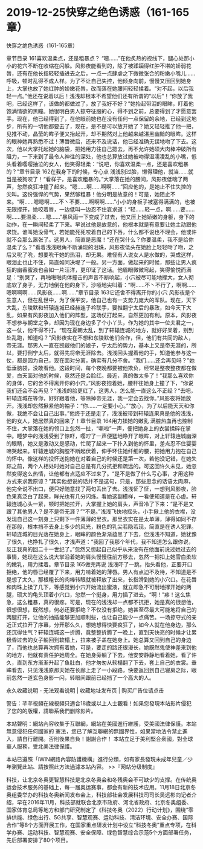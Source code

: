 # 2019-12-25快穿之绝色诱惑（161-165章）



快穿之绝色诱惑（161-165章）



章节目录 161喜欢温柔点，还是粗暴点？   “嗯……”在他炙热的视线下，腿心处那小小的花穴不断在收缩在闪躲。风影夜能看到的，除了被蹂躏得红肿不堪的娇弱花唇，还有在他长指轻轻插进去之后，一点一点肆虐之下微微张合的粉嫩小嘴儿……呼吸，顿时乱得不成人样。为了不让自己失控，他倾身向前，慢慢又压回到她身上，大掌也放了她红肿的娇嫩花唇，改而落在她腰间轻轻揉着。“对不起，以后我轻一点。”他还在说着以后！浅浅却根本不希望他们还有所谓的“以后”！“你放了我吧，已经这样了，该做的都做过了，放了我好不好？”她抬起带泪的眼眸，盯着他饱满情欲的黑瞳。她很明白男人掠夺征服的心，得不到之前，总要得到了才愿意罢手。现在，他已经得到了，在他眼前她也在没有任何一点保留的余地，已经到这地步，所有的一切他都要去了，现在，是不是可以放开她了？她又轻轻推了他一把，见推不动，晶莹的眸子便又抬起开，却不期然对上他越来越湛黑幽黯的眼眸。这样的眼神她再熟悉不过！薄唇微启，还来不及说话，他已经准确无误地吻了下去。这次，他以大掌托起她的脑袋，把她用力往自己摁去，再不允许她硕大肉棒冲破所有阻力，一下来到了最令人神往的深处，他也总算放过她被吻得湿濡凌乱的小嘴，低头看着嘤嘤抽泣的女人，他笑得轻柔：“说吧，你喜欢温柔一点，还是喜欢粗暴的？”章节目录 162在我身下的时候，专心点  浅浅别过脸，懒得理他，就当……就当是被狗咬了！“看样子，是喜欢粗暴的。”大掌落在她的腰间，风影夜低喘了两声，忽然疯狂冲撞了起来。“嗯……啊……啊啊……”回应他的，是她止不住失控的尖叫。这份强悍的气势，果然够粗暴！他分明是故意的！可是，她阻止不来。“啊……嗯嗯啊……不丶不要……啊啊啊……”小小的身板子被塞得满满的，也被无限撑开，她咬着唇，一边低叫一边忍不住哀求道：“轻……轻一点，啊……要……啊……要温柔……嗯……”暴风雨一下变成了过去，他又压上她娇嫩的身躯，身下的动作，在一瞬间轻柔了下来。早说过他是故意的，他根本就是有意要让她主动跟他求饶。谁叫她没骨气，若她能死死咬着自己的下唇，什么都不说也不理会，他或许就不会那么嚣张了。这男人，简直是恶魔！“还在哭什么？你要温柔，我不是给你温柔了么？”看着浅浅眼角不断涌现的泪珠，风影夜低头在她脸上轻轻吻了吻，之后又吮了吮，想要吮干她的热泪，却无果。难怪有人说女人是水做的，哭成这样，眼泪止也止不住，简直如同决堤了一般。另一方面，做起来的时候，那些让男人疯狂的幽香蜜液也会如一片汪洋，更印证了这话。他眉眼微微弯起，笑得愉悦而满足：“别哭了，再啪啪啪肉体撞击的声音不断响起，小穴被尽可能地撑大，女人彻底软了身子，无力地倒在他的身下，沙哑地尖叫着：“啊……不丶不行了，啊啊……嗯啊啊啊……风影夜……啊……”章节目录 163它还舍不得离开你的小穴   风影夜是个生意人，但在乱世中，为了保平安，他自己也有一支势力庞大的军队。现在，天下大乱，东陵默和轩辕连城已经赫连子衿联手，要推翻宁太后的暴政，如今天下大乱，如果有风影夜加入他们的阵型，这场仗打起来，自然更加有利。原本，风影夜不想参与朝堂之争，却因为现在身边多了个小丫头，作为她的其中一位夫君之一，这一仗，他不得不打。“现在夏朝太乱，到了轩辕连城的地方，就好好呆着，别到处乱跑，知道吗？”风影夜实在不想和东陵默他们合作，但，他们有共同的敌人，帝无涯。那男人一直在觊觎他们的娘子，宁太后的势力，基本上又是帝无涯的，所以，要打倒宁太后，就得先将帝无涯除去。浅浅回头握着他的手，知道他参与这一仗，都是因为自己，现在面对分离，确实有几分不舍。“我们……还会再见吗？”她低垂脑袋，没敢看他。这段时间，每个夜晚都要被他欺负，经常是整夜整夜都在做爱，白天面对他的时候，竟然还是会脸红。最近，真的做太多了！“我那么喜欢你的身体，它的舍不得离开你的小穴。”风影夜抱着她，腰杆往她身上撞了下，“你说我们还会不会再见？”浅浅的脸更红了，这男人，怎么能一直这么不正经？“去吧，轩辕连城在等你，好好跟着他，等除掉帝无涯，我一定会去找你。”风影夜将她放开。浅浅却忽然揪紧他的袖子：“你……一定要小心。”“放心，为了以后能天天和你做，我绝不会让自己出事。”他终于还是走了，浅浅被带到轩辕连果真是他的浅浅，他的女人，她居然真的回来了！章节目录 164用力揉她的嫩乳   满腔热血再也控制不住，大掌落在她的领口上忽然一扯，“嘶啦”一声，便把她身上的衣裳揉碎在掌中。睡梦中的浅浅受到了惊吓，嘤咛了一声便猛地睁开了眼眸，对上轩辕连城幽深的眼睛，她又是激动又是感动，忙爬了起来一下扑入到他的怀里，差点忍不住婴婴啼哭起来。轩辕连城的胸膛不断起伏着，伸手环住她纤细的腰，把她用力抱在自己的怀中。像这样的投怀送抱她在对着自己的时候还是第一次，若他没记错，在她失踪之前，两个人相处时她对自己总是有几分抗拒和疏远的。可这回许久未见，她忽然变得这么热情，让他都有点适应不过来了。“是不是做了什么亏心事，才用这种方式来求我原谅？”其实他想说的话并不是这句，只是，那些思念的话语太肉麻，他完全说不出口，便只好随意找了两句丢出了去。浅浅怔了怔，一想到风影夜，脸色果真泛白了起来，眸光也有几分闪烁。看她这副模样，一看便知道是在心虚。轩辕连城心头一紧，顿时把她拉开，大掌握上她的肩头，声音冷了下来：“是不是又跟了其他男人？是不是帝无涯？”“不是。”浅浅飞快地摇头，小手揪上他的衣襟，没发现自己这一刻身上只剩下一件薄薄的里衣。那里衣实在是太单薄，薄得如同不存在那般，根本挡不去身上多少的风光，粉色的乳尖若隐若现，简直是在诱人犯罪。轩辕连城的目光落在她身上，眼眸的颜色渐渐蕴黑了下去，但浅浅不知道，她犹豫了很久，也挣扎了很久，才浅声道：“我回了我那个年代，我不知道怎么跟你说，反正我真的回二十一世纪了。”忽然又想起自己似乎从来没有在他面前说过她过去的事情，她现在这么说大掌沿着她的肩头慢慢往前方移去，忽然一把扣上她雪白柔软的嫩乳，用力揉着。章节目录 165做完再说   浅浅吓了一跳，抬头看他，正要开口拒绝，他的唇已经覆了下来，用力啃着她的薄唇。男人有点迫不及待，不知道是不是想了太久，那根粗长的肉棒转眼就被释放了出来，长指滑到她的小穴口。在花唇和肉珠上揉了几下，等感觉到小穴开始流出蜜液，就立即急不可耐地撑开她的两腿，硕大的龟头顶着小穴口，忽然一个挺身，用力插了进去。“啊！”疼！这么焦急，这么粗暴，真的很疼。可是，现在的浅浅却一点都不抗拒，她是真的很想他，很想很想，既然想，何必还要拒绝？不仅没有拒绝，她甚至尽最大可能地将自己的两腿打开，让他的抽插能够更加顺利些，也让自己能少一点痛苦。一场掠夺式的亲近正式拉开了序幕，分开那么久，想她想得快要疯狂了，如今人就在他身边，那么还沉得住气？轩辕连城这一折腾，竟整整折腾了一晚上，直到天快亮的时候才让累极昏过去的女子躺回到软榻上，拉来被子盖在她身上。她总算又回到自己的身边了，而他也总算再次拥有着她，可是，要走的路还很漫长，她既然鬼使神差来到他的地方，他就有责任护她周全。在她身旁躺了下去，他安安静静地看着她，看了许久，直到东方渐渐升起了鱼肚白，他才匆匆从软榻翻了下去，套上自己的衣裳。垂眸看去，只见浅浅原那天她在长廊上走了一小段路，快要返回到自己寝房之际，眼前忽然一道玄色身影一闪，转眼间跟前已经挡了一个高大的人。








永久收藏说明 - 无法观看说明 | 收藏地址发布页 | 购买广告位请点击


警告：芊芊視頻在線視頻只適合18歲或以上人士觀看！如果您發現本站影片侵犯了您的的版權，請聯系我們删除影片。


本站聲明：網站內容收集于互聯網，網站在美國進行維護，受美國法律保護。本站無意侵犯任何國家的
憲法，您已了解互聯網的無國界性，如果當地法令禁止進入，請自行離開。否則後果自負！謝謝合作！
本站立足于美利堅合衆國，對全球華人服務，受北美法律保護。


本站已遵照「iWIN網路內容防護機構」進行分類，如有家長發現未成年兒童／少年瀏覽此站、請按照此方法過濾本站內容。  >>『网站分级制度』




科技，让北京冬奥更智慧科技是北京冬奥会和冬残奥会不可缺少的支撑。在传统奥运会技术服务的基础上，每一届奥运赛事，都会有新的技术应用。11月18日北京冬奥组委举办的科技冬奥新闻发布会上，科技部社会发展科技司司长吴远彬向记者介绍，早在2016年11月，科技部就联合北京市政府、河北省政府、北京冬奥组委、国家体育总局等地方和部门研究制定了《科技冬奥（2022）行动计划》，围绕“零排供能、绿色出行、5G共享、智慧观赛、运动科技、清洁环境、安全办赛、国际合作”等8个方面开展工作，在国家重点研发计划中设立“科技冬奥”重点专项，在科学办赛、运动科技、智慧观赛、安全保障、绿色智慧综合示范5个方面部署任务，先后部署安排了80个项目。


